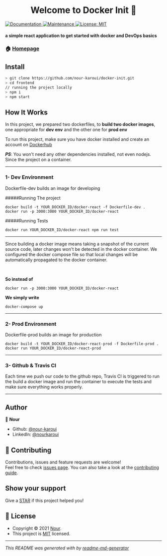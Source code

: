 <h1 align="center">Welcome to Docker Init 👋</h1>
<p>
  <a href="https://github.com/nour-karoui/docker-init#readme" target="_blank">
    <img alt="Documentation" src="https://img.shields.io/badge/documentation-yes-brightgreen.svg" />
  </a>
  <a href="https://github.com/nour-karoui/docker-init/graphs/commit-activity" target="_blank">
    <img alt="Maintenance" src="https://img.shields.io/badge/Maintained%3F-yes-green.svg" />
  </a>
  <a href="https://github.com/nour-karoui/docker-init/blob/master/LICENSE" target="_blank">
    <img alt="License: MIT" src="https://img.shields.io/github/license/bishkou/password-pwnd" />
  </a>
</p>

#### a simple react application to get started with docker and DevOps basics


### 🏠 [Homepage](https://github.com/nour-karoui/docker-init)


## Install

```sh
> git clone https://github.com/nour-karoui/docker-init.git
> cd frontend
// running the project locally
> npm i
> npm start
```

## How It Works

In this project, we prepared two dockerfiles, to **build two docker images**, one appropriate for **dev env** and the other one for **prod env**

To run this project, make sure you have docker installed and create an account on [Dockerhub](https://hub.docker.com/)

***PS***: You won't need any other dependencies installed, not even nodejs. Since the project on a container.
<hr />

### 1- Dev Environment

Dockerfile-dev builds an image for developing

#####Running The project
````shell script
docker build -t YOUR_DOCKER_ID/docker-react -f Dockerfile-dev .
docker run -p 3000:3000 YOUR_DOCKER_ID/docker-react
````

#####Running Tests

```shell script
docker run YOUR_DOCKER_ID/docker-react npm run test
```
<hr />
Since building a docker image means taking a snapshot of the current source code, later changes won't be detected in the docker container.
We configured the docker compose file so that local changes will be automatically propagated to the docker container.

&nbsp;

**So instead of**
```shell script
docker run -p 3000:3000 YOUR_DOCKER_ID/docker-react
``` 
**We simply write**
```shell script
docker-compose up
``` 

<hr />

### 2- Prod Environment
Dockerfile-prod builds an image for production

````shell script
docker build -t YOUR_DOCKER_ID/docker-react-prod -f Dockerfile-prod .
docker run YOUR_DOCKER_ID/docker-react-prod
````

<hr />

### 3- Github & Travis CI
Each time we push our code to the github repo, Travis CI is triggered to run the build a docker image and run the container to execute the tests and make sure everything works properly.

<hr />

## Author

👤 **Nour**

* Github: [@nour-karoui](https://github.com/nour-karoui)
* LinkedIn: [@nourkaroui](https://www.linkedin.com/in/nourkaroui/)

## 🤝 Contributing

Contributions, issues and feature requests are welcome!<br />Feel free to check [issues page](https://github.com/nour-karoui/docker-init/issues). You can also take a look at the [contributing guide](https://github.com/nour-karoui/docker-init/blob/master/CONTRIBUTING.md).

## Show your support

Give a [STAR](https://github.com/nour-karoui/docker-init) if this project helped you!

## 📝 License

* Copyright © 2021 [Nour](https://github.com/nour-karoui).
* This project is [MIT](https://github.com/nour-karoui/docker-init/blob/master/LICENSE) licensed.

***
_This README was generated with by [readme-md-generator](https://github.com/kefranabg/readme-md-generator)_
